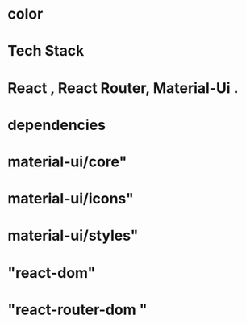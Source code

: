 # color
# Tech Stack

# React , React Router, Material-Ui .
#   dependencies
   # material-ui/core"
   # material-ui/icons"
   # material-ui/styles"
   # "react-dom"
   # "react-router-dom "


